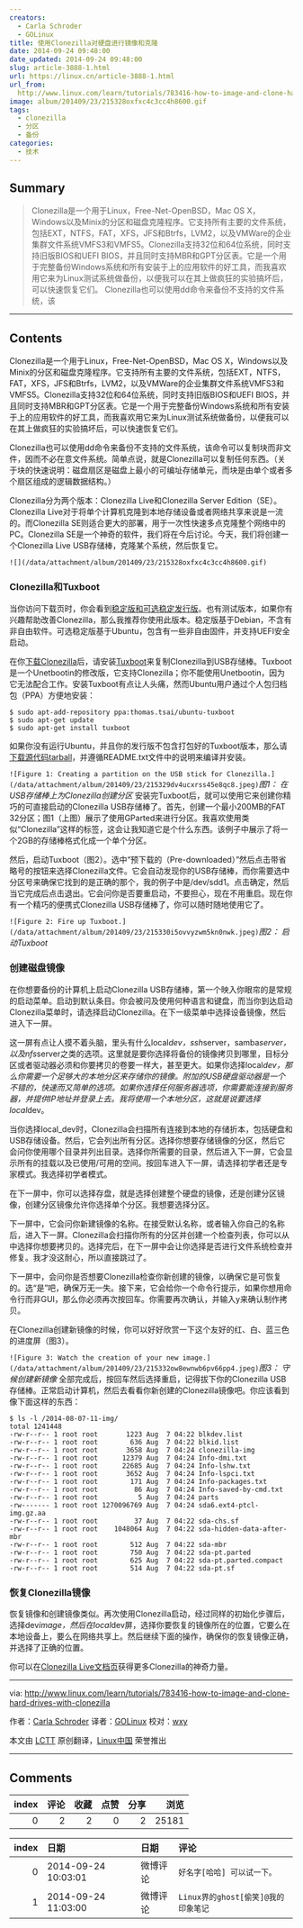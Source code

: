 ```yaml
---
creators:
  - Carla Schroder
  - GOLinux
title: 使用Clonezilla对硬盘进行镜像和克隆
date: 2014-09-24 09:48:00
date_updated: 2014-09-24 09:48:00
slug: article-3888-1.html
url: https://linux.cn/article-3888-1.html
url_from: 
  http://www.linux.com/learn/tutorials/783416-how-to-image-and-clone-hard-drives-with-clonezilla
image: album/201409/23/215328oxfxc4c3cc4h8600.gif
tags:
  - clonezilla
  - 分区
  - 备份
categories:
  - 技术
---
```


## Summary

> Clonezilla是一个用于Linux，Free-Net-OpenBSD，Mac OS X，Windows以及Minix的分区和磁盘克隆程序。它支持所有主要的文件系统，包括EXT，NTFS，FAT，XFS，JFS和Btrfs，LVM2，以及VMWare的企业集群文件系统VMFS3和VMFS5。Clonezilla支持32位和64位系统，同时支持旧版BIOS和UEFI BIOS，并且同时支持MBR和GPT分区表。它是一个用于完整备份Windows系统和所有安装于上的应用软件的好工具，而我喜欢用它来为Linux测试系统做备份，以便我可以在其上做疯狂的实验搞坏后，可以快速恢复它们。 Clonezilla也可以使用dd命令来备份不支持的文件系统，该

***

<!-- more -->

## Contents

Clonezilla是一个用于Linux，Free-Net-OpenBSD，Mac OS X，Windows以及Minix的分区和磁盘克隆程序。它支持所有主要的文件系统，包括EXT，NTFS，FAT，XFS，JFS和Btrfs，LVM2，以及VMWare的企业集群文件系统VMFS3和VMFS5。Clonezilla支持32位和64位系统，同时支持旧版BIOS和UEFI BIOS，并且同时支持MBR和GPT分区表。它是一个用于完整备份Windows系统和所有安装于上的应用软件的好工具，而我喜欢用它来为Linux测试系统做备份，以便我可以在其上做疯狂的实验搞坏后，可以快速恢复它们。

Clonezilla也可以使用dd命令来备份不支持的文件系统，该命令可以复制块而非文件，因而不必在意文件系统。简单点说，就是Clonezilla可以复制任何东西。（关于块的快速说明：磁盘扇区是磁盘上最小的可编址存储单元，而块是由单个或者多个扇区组成的逻辑数据结构。）

Clonezilla分为两个版本：Clonezilla Live和Clonezilla Server Edition（SE）。Clonezilla Live对于将单个计算机克隆到本地存储设备或者网络共享来说是一流的。而Clonezilla SE则适合更大的部署，用于一次性快速多点克隆整个网络中的PC。Clonezilla SE是一个神奇的软件，我们将在今后讨论。今天，我们将创建一个Clonezilla Live USB存储棒，克隆某个系统，然后恢复它。

`![](/data/attachment/album/201409/23/215328oxfxc4c3cc4h8600.gif)`

### Clonezilla和Tuxboot

当你访问下载页时，你会看到[稳定版和可选稳定发行版](http://www.linux.com/learn/tutorials/783416-how-to-image-and-clone-hard-drives-with-clonezilla#57_why_ubuntu_based_clonezilla_live.faq)。也有测试版本，如果你有兴趣帮助改善Clonezilla，那么我推荐你使用此版本。稳定版基于Debian，不含有非自由软件。可选稳定版基于Ubuntu，包含有一些非自由固件，并支持UEFI安全启动。

在你[下载Clonezilla](http://clonezilla.org/downloads.php)后，请安装[Tuxboot](http://tuxboot.sourceforge.net/)来复制Clonezilla到USB存储棒。Tuxboot是一个Unetbootin的修改版，它支持Clonezilla；你不能使用Unetbootin，因为它无法配合工作。安装Tuxboot有点让人头痛，然而Ubuntu用户通过个人包归档包（PPA）方便地安装：

```shell
$ sudo apt-add-repository ppa:thomas.tsai/ubuntu-tuxboot
$ sudo apt-get update
$ sudo apt-get install tuxboot
```

如果你没有运行Ubuntu，并且你的发行版不包含打包好的Tuxboot版本，那么请[下载源代码tarball](http://sourceforge.net/projects/tuxboot/files/)，并遵循README.txt文件中的说明来编译并安装。

`![Figure 1: Creating a partition on the USB stick for Clonezilla.](/data/attachment/album/201409/23/215329dv4ucxrss45e8qc8.jpeg)`*图1： 在USB存储棒上为Clonezilla创建分区*
安装完Tuxboot后，就可以使用它来创建你精巧的可直接启动的Clonezilla USB存储棒了。首先，创建一个最小200MB的FAT 32分区；图1（上图）展示了使用GParted来进行分区。我喜欢使用类似“Clonezilla”这样的标签，这会让我知道它是个什么东西。该例子中展示了将一个2GB的存储棒格式化成一个单个分区。

然后，启动Tuxboot（图2）。选中“预下载的（Pre-downloaded）”然后点击带省略号的按钮来选择Clonezilla文件。它会自动发现你的USB存储棒，而你需要选中分区号来确保它找到的是正确的那个，我的例子中是/dev/sdd1。点击确定，然后当它完成后点击退出。它会问你是否要重启动，不要担心，现在不用重启。现在你有一个精巧的便携式Clonezilla USB存储棒了，你可以随时随地使用它了。

`![Figure 2: Fire up Tuxboot.](/data/attachment/album/201409/23/215330i5ovvyzwm5kn0nwk.jpeg)`*图2： 启动Tuxboot*
### 创建磁盘镜像

在你想要备份的计算机上启动Clonezilla USB存储棒，第一个映入你眼帘的是常规的启动菜单。启动到默认条目。你会被问及使用何种语言和键盘，而当你到达启动Clonezilla菜单时，请选择启动Clonezilla。在下一级菜单中选择设备镜像，然后进入下一屏。

这一屏有点让人摸不着头脑，里头有什么local*dev，ssh*server，samba*server，以及nfs*server之类的选项。这里就是要你选择将备份的镜像拷贝到哪里，目标分区或者驱动器必须和你要拷贝的卷要一样大，甚至更大。如果你选择local*dev，那么你需要一个足够大的本地分区来存储你的镜像。附加的USB硬盘驱动器是一个不错的，快速而又简单的选项。如果你选择任何服务器选项，你需要能连接到服务器，并提供IP地址并登录上去。我将使用一个本地分区，这就是说要选择local*dev。

当你选择local\_dev时，Clonezilla会扫描所有连接到本地的存储折本，包括硬盘和USB存储设备。然后，它会列出所有分区。选择你想要存储镜像的分区，然后它会问你使用哪个目录并列出目录。选择你所需要的目录，然后进入下一屏，它会显示所有的挂载以及已使用/可用的空间。按回车进入下一屏，请选择初学者还是专家模式。我选择初学者模式。

在下一屏中，你可以选择存盘，就是选择创建整个硬盘的镜像，还是创建分区镜像，创建分区镜像允许你选择单个分区。我想要选择分区。

下一屏中，它会问你新建镜像的名称。在接受默认名称，或者输入你自己的名称后，进入下一屏。Clonezilla会扫描你所有的分区并创建一个检查列表，你可以从中选择你想要拷贝的。选择完后，在下一屏中会让你选择是否进行文件系统检查并修复。我才没这耐心，所以直接跳过了。

下一屏中，会问你是否想要Clonezilla检查你新创建的镜像，以确保它是可恢复的。选“是”吧，确保万无一失。接下来，它会给你一个命令行提示，如果你想用命令行而非GUI，那么你必须再次按回车。你需要再次确认，并输入y来确认制作拷贝。

在Clonezilla创建新镜像的时候，你可以好好欣赏一下这个友好的红、白、蓝三色的进度屏（图3）。

`![Figure 3: Watch the creation of your new image.](/data/attachment/album/201409/23/215332ow8ewnwb6pv66pp4.jpeg)`*图3： 守候创建新镜像*
全部完成后，按回车然后选择重启，记得拔下你的Clonezilla USB存储棒。正常启动计算机，然后去看看你新创建的Clonezilla镜像吧。你应该看到像下面这样的东西：

```shell
$ ls -l /2014-08-07-11-img/
total 1241448
-rw-r--r-- 1 root root       1223 Aug  7 04:22 blkdev.list
-rw-r--r-- 1 root root        636 Aug  7 04:22 blkid.list
-rw-r--r-- 1 root root       3658 Aug  7 04:24 clonezilla-img
-rw-r--r-- 1 root root      12379 Aug  7 04:24 Info-dmi.txt
-rw-r--r-- 1 root root      22685 Aug  7 04:24 Info-lshw.txt
-rw-r--r-- 1 root root       3652 Aug  7 04:24 Info-lspci.txt
-rw-r--r-- 1 root root        171 Aug  7 04:24 Info-packages.txt
-rw-r--r-- 1 root root         86 Aug  7 04:24 Info-saved-by-cmd.txt
-rw-r--r-- 1 root root          5 Aug  7 04:24 parts
-rw------- 1 root root 1270096769 Aug  7 04:24 sda6.ext4-ptcl-img.gz.aa
-rw-r--r-- 1 root root         37 Aug  7 04:22 sda-chs.sf
-rw-r--r-- 1 root root    1048064 Aug  7 04:22 sda-hidden-data-after-mbr
-rw-r--r-- 1 root root        512 Aug  7 04:22 sda-mbr
-rw-r--r-- 1 root root        750 Aug  7 04:22 sda-pt.parted
-rw-r--r-- 1 root root        625 Aug  7 04:22 sda-pt.parted.compact
-rw-r--r-- 1 root root        514 Aug  7 04:22 sda-pt.sf
```

### 恢复Clonezilla镜像

恢复镜像和创建镜像类似。再次使用Clonezilla启动，经过同样的初始化步骤后，选择dev*image，然后在local*dev屏，选择你要恢复的镜像所在的位置，它要么在本地设备上，要么在网络共享上。然后继续下面的操作，确保你的恢复镜像正确，并选择了正确的位置。

你可以在[Clonezilla Live文档页](http://clonezilla.org/clonezilla-live-doc.php)获得更多Clonezilla的神奇力量。

---

via: <http://www.linux.com/learn/tutorials/783416-how-to-image-and-clone-hard-drives-with-clonezilla>

作者：[Carla Schroder](http://www.linux.com/community/forums/person/3734) 译者：[GOLinux](https://github.com/GOLinux) 校对：[wxy](https://github.com/wxy)

本文由 [LCTT](https://github.com/LCTT/TranslateProject) 原创翻译，[Linux中国](https://linux.cn/) 荣誉推出

***

## Comments


|   index |   评论 |   收藏 |   点赞 |   分享 |   浏览 |
|--------:|-------:|-------:|-------:|-------:|-------:|
|       0 |      2 |      2 |      0 |      2 |  25181 |

|   index | 日期                | 日期     | 评论                                |
|--------:|:--------------------|:---------|:------------------------------------|
|       0 | 2014-09-24 10:03:01 | 微博评论 | `好名字[哈哈] 可以试一下。`         |
|       1 | 2014-09-24 11:03:00 | 微博评论 | `Linux界的ghost[偷笑]@我的印象笔记` |
